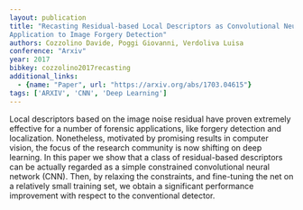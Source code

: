 ```yaml
---
layout: publication
title: "Recasting Residual-based Local Descriptors as Convolutional Neural Networks: an
Application to Image Forgery Detection"
authors: Cozzolino Davide, Poggi Giovanni, Verdoliva Luisa
conference: "Arxiv"
year: 2017
bibkey: cozzolino2017recasting
additional_links:
  - {name: "Paper", url: "https://arxiv.org/abs/1703.04615"}
tags: ['ARXIV', 'CNN', 'Deep Learning']
---
```

Local descriptors based on the image noise residual have proven extremely
effective for a number of forensic applications, like forgery detection and
localization. Nonetheless, motivated by promising results in computer vision,
the focus of the research community is now shifting on deep learning. In this
paper we show that a class of residual-based descriptors can be actually
regarded as a simple constrained convolutional neural network (CNN). Then, by
relaxing the constraints, and fine-tuning the net on a relatively small training
set, we obtain a significant performance improvement with respect to the
conventional detector.

